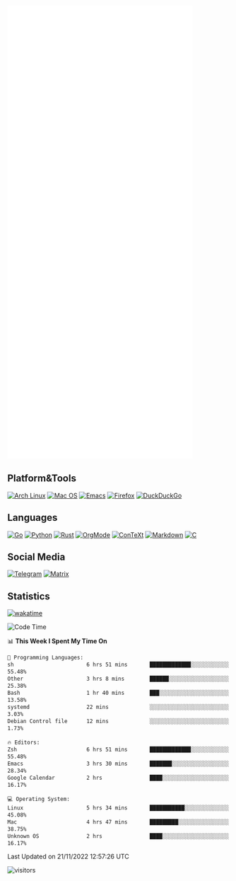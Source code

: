 ![Metrics](https://github.com/SteamedFish/SteamedFish/blob/master/github-metrics.svg)

## Platform&Tools

[![Arch Linux](https://img.shields.io/badge/ArchLinux-1793D1?logo=arch-linux&logoColor=fff&style=flat-square)](https://archlinux.org/)
[![Mac OS](https://img.shields.io/badge/MacOS-000000?style=flat-square&logo=macos&logoColor=F0F0F0)](https://www.apple.com/macos/)
[![Emacs](https://img.shields.io/badge/Emacs-%237F5AB6.svg?&style=flat-square&logo=gnu-emacs&logoColor=white)](https://www.gnu.org/software/emacs/)
[![Firefox](https://img.shields.io/badge/Firefox-FF7139?style=flat-square&logo=Firefox-Browser&logoColor=white)](https://firefox.com/)
[![DuckDuckGo](https://img.shields.io/badge/DuckDuckGo-DE5833?style=flat-square&logo=DuckDuckGo&logoColor=white)](https://duckduckgo.com/)

## Languages

[![Go](https://img.shields.io/badge/Golang-%2300ADD8.svg?style=flat-square&logo=go&logoColor=white)](https://golang.org/)
[![Python](https://img.shields.io/badge/Python-3670A0?style=flat-square&logo=python&logoColor=ffdd54)](https://www.python.org/)
[![Rust](https://img.shields.io/badge/Rust-%23000000.svg?style=flat-square&logo=rust&logoColor=white)](https://www.rust-lang.org/)
[![OrgMode](https://img.shields.io/badge/OrgMode-%23000000.svg?style=flat-square&logo=org&logoColor=white)](https://orgmode.org/)
[![ConTeXt](https://img.shields.io/badge/ConTeXt-%23008080.svg?style=flat-square&logo=latex&logoColor=white)](https://contextgarden.net/)
[![Markdown](https://img.shields.io/badge/MarkDown-%23000000.svg?style=flat-square&logo=markdown&logoColor=white)](https://daringfireball.net/projects/markdown/)
[![C](https://img.shields.io/badge/C-%2300599C.svg?style=flat-square&logo=c&logoColor=white)](https://www.iso.org/standard/74528.html)

## Social Media
[![Telegram](https://img.shields.io/badge/SteamedFish-2CA5E0?style=social&logo=telegram&logoColor=white)](https://t.me/SteamedFish)
[![Matrix](https://img.shields.io/badge/SteamedFish-2CA5E0?style=social&logo=matrix&logoColor=black)](https://matrix.to/#/@i:steamedfish.org)

## Statistics
[![wakatime](https://wakatime.com/badge/user/168280d6-fcf2-4b4f-ad3a-dc4612f35b38.svg)](https://wakatime.com/@168280d6-fcf2-4b4f-ad3a-dc4612f35b38)

<!--START_SECTION:waka-->
![Code Time](http://img.shields.io/badge/Code%20Time-2%2C144%20hrs%2013%20mins-blue)

📊 **This Week I Spent My Time On** 

```text
💬 Programming Languages: 
sh                       6 hrs 51 mins       █████████████░░░░░░░░░░░░   55.48% 
Other                    3 hrs 8 mins        ██████░░░░░░░░░░░░░░░░░░░   25.38% 
Bash                     1 hr 40 mins        ███░░░░░░░░░░░░░░░░░░░░░░   13.58% 
systemd                  22 mins             ░░░░░░░░░░░░░░░░░░░░░░░░░   3.03% 
Debian Control file      12 mins             ░░░░░░░░░░░░░░░░░░░░░░░░░   1.73%

🔥 Editors: 
Zsh                      6 hrs 51 mins       █████████████░░░░░░░░░░░░   55.48% 
Emacs                    3 hrs 30 mins       ███████░░░░░░░░░░░░░░░░░░   28.34% 
Google Calendar          2 hrs               ████░░░░░░░░░░░░░░░░░░░░░   16.17%

💻 Operating System: 
Linux                    5 hrs 34 mins       ███████████░░░░░░░░░░░░░░   45.08% 
Mac                      4 hrs 47 mins       █████████░░░░░░░░░░░░░░░░   38.75% 
Unknown OS               2 hrs               ████░░░░░░░░░░░░░░░░░░░░░   16.17%

```


 Last Updated on 21/11/2022 12:57:26 UTC
<!--END_SECTION:waka-->

![visitors](https://visitor-badge.laobi.icu/badge?page_id=SteamedFish.SteamedFish)
